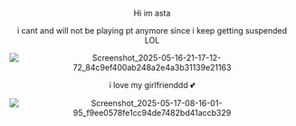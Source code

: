 <div align="center">

Hi im asta

<div align="center"> 

i cant and will not be playing pt anymore since i keep getting suspended LOL

![Screenshot_2025-05-16-21-17-12-72_84c9ef400ab248a2e4a3b31139e21163](https://github.com/user-attachments/assets/72bc5da2-e180-4dff-9f66-088acb0d83fe)



<div align="center"> 

i love my girlfrienddd 💕

![Screenshot_2025-05-17-08-16-01-95_f9ee0578fe1cc94de7482bd41accb329](https://github.com/user-attachments/assets/4e4a7714-adf8-4010-9e9f-bef6e488a5c4)
